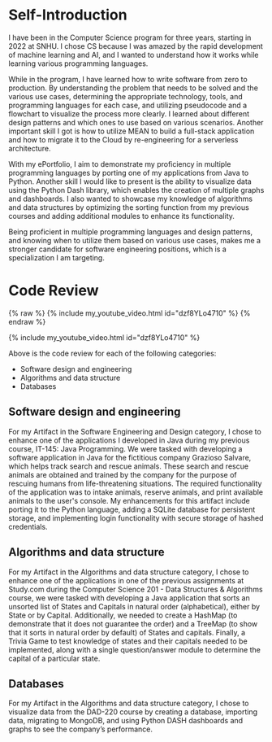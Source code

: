 # Self-Introduction

I have been in the Computer Science program for three years, starting in 2022 at SNHU. I chose CS because I was amazed by the rapid development of machine learning and AI, and I wanted to understand how it works while learning various programming languages.

While in the program, I have learned how to write software from zero to production. By understanding the problem that needs to be solved and the various use cases, determining the appropriate technology, tools, and programming languages for each case, and utilizing pseudocode and a flowchart to visualize the process more clearly.  I learned about different design patterns and which ones to use based on various scenarios.  Another important skill I got is how to utilize MEAN to build a full-stack application and how to migrate it to the Cloud by re-engineering for a serverless architecture. 

With my ePortfolio, I aim to demonstrate my proficiency in multiple programming languages by porting one of my applications from Java to Python. Another skill I would like to present is the ability to visualize data using the Python Dash library, which enables the creation of multiple graphs and dashboards. I also wanted to showcase my knowledge of algorithms and data structures by optimizing the sorting function from my previous courses and adding additional modules to enhance its functionality.

Being proficient in multiple programming languages and design patterns, and knowing when to utilize them based on various use cases, makes me a stronger candidate for software engineering positions, which is a specialization I am targeting.

# Code Review

{% raw %} {% include my_youtube_video.html id="dzf8YLo4710" %}
{% endraw %}

{% include my_youtube_video.html id="dzf8YLo4710" %}

Above is the code review for each of the following categories:
+	Software design and engineering 
+	Algorithms and data structure 
+	Databases

## Software design and engineering
For my Artifact in the Software Engineering and Design category, I chose to enhance one of the applications I developed in Java during my previous course, IT-145: Java Programming. We were tasked with developing a software application in Java for the fictitious company Grazioso Salvare, which helps track search and rescue animals. These search and rescue animals are obtained and trained by the company for the purpose of rescuing humans from life-threatening situations. The required functionality of the application was to intake animals, reserve animals, and print available animals to the user's console. My enhancements for this artifact include porting it to the Python language, adding a SQLite database for persistent storage, and implementing login functionality with secure storage of hashed credentials.

## Algorithms and data structure
For my Artifact in the Algorithms and data structure category, I chose to enhance one of the applications in one of the previous assignments at Study.com during the Computer Science 201 - Data Structures & Algorithms course, we were tasked with developing a Java application that sorts an unsorted list of States and Capitals in natural order (alphabetical), either by State or by Capital. Additionally, we needed to create a HashMap (to demonstrate that it does not guarantee the order) and a TreeMap (to show that it sorts in natural order by default) of States and capitals. Finally, a Trivia Game to test knowledge of states and their capitals needed to be implemented, along with a single question/answer module to determine the capital of a particular state.

## Databases
For my Artifact in the Algorithms and data structure category, I chose to visualize data from the DAD-220 course by creating a database, importing data, migrating to MongoDB, and using Python DASH dashboards and graphs to see the company’s performance.


